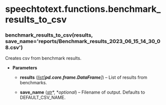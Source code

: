 # speechtotext.functions.benchmark_results_to_csv


### benchmark_results_to_csv(results, save_name='reports/Benchmark_results_2023_06_15_14_30_08.csv')
Creates csv from benchmark results.


* **Parameters**

    
    * **results** ([*list*](https://docs.python.org/3/library/stdtypes.html#list)*[**pd.core.frame.DataFrame**]*) – List of results from benchmarks.


    * **save_name** ([*str*](https://docs.python.org/3/library/stdtypes.html#str)*, **optional*) – Filename of output. Defaults to DEFAULT_CSV_NAME.
